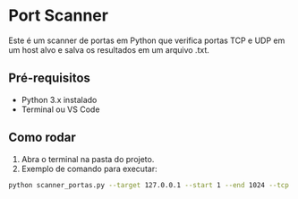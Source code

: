 # Port Scanner

Este é um scanner de portas em Python que verifica portas TCP e UDP em um host alvo e salva os resultados em um arquivo .txt.

## Pré-requisitos
- Python 3.x instalado
- Terminal ou VS Code

## Como rodar
1. Abra o terminal na pasta do projeto.
2. Exemplo de comando para executar: 
```bash
python scanner_portas.py --target 127.0.0.1 --start 1 --end 1024 --tcp --udp --output resultados.txt


